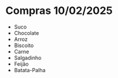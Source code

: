 # Compras 10/02/2025

- Suco
- Chocolate
- Arroz
- Biscoito
- Carne
- Salgadinho
- Feijão
- Batata-Palha